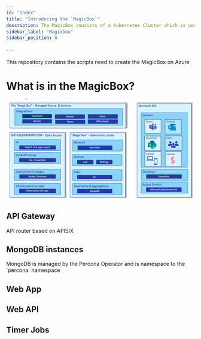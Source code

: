```yaml
---
id: "index"
title: "Introducing the `MagicBox`"
description: The MagicBox consists of a Kubernetes Cluster which is use to hosts everything you need to manage whatever you want to manage
sidebar_label: "Magixbox"
sidebar_position: 0

---
```

This repository contains the scripts need to create the MagicBox on Azure

# What is in the MagicBox?

![](2023-10-27-16-07-35.png)

## API Gateway

API router based on APISIX 

## MongoDB instances

MongoDB is managed by the Percona Operator and is namespace to the `percona´ namespace

## Web App 

## Web API

## Timer Jobs





